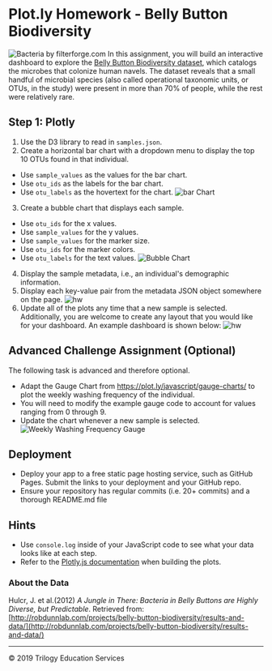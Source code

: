 
# Plot.ly Homework - Belly Button Biodiversity
![Bacteria by filterforge.com](Images/bacteria.jpg)
In this assignment, you will build an interactive dashboard to explore the [Belly Button Biodiversity dataset](http://robdunnlab.com/projects/belly-button-biodiversity/), which catalogs the microbes that colonize human navels.
The dataset reveals that a small handful of microbial species (also called operational taxonomic units, or OTUs, in the study) were present in more than 70% of people, while the rest were relatively rare.
## Step 1: Plotly
1. Use the D3 library to read in `samples.json`.
2. Create a horizontal bar chart with a dropdown menu to display the top 10 OTUs found in that individual.
* Use `sample_values` as the values for the bar chart.
* Use `otu_ids` as the labels for the bar chart.
* Use `otu_labels` as the hovertext for the chart.
  ![bar Chart](Images/hw01.png)
3. Create a bubble chart that displays each sample.
* Use `otu_ids` for the x values.
* Use `sample_values` for the y values.
* Use `sample_values` for the marker size.
* Use `otu_ids` for the marker colors.
* Use `otu_labels` for the text values.
![Bubble Chart](Images/bubble_chart.png)
4. Display the sample metadata, i.e., an individual's demographic information.
5. Display each key-value pair from the metadata JSON object somewhere on the page.
![hw](Images/hw03.png)
6. Update all of the plots any time that a new sample is selected.
Additionally, you are welcome to create any layout that you would like for your dashboard. An example dashboard is shown below:
![hw](Images/hw02.png)
## Advanced Challenge Assignment (Optional)
The following task is advanced and therefore optional.
* Adapt the Gauge Chart from <https://plot.ly/javascript/gauge-charts/> to plot the weekly washing frequency of the individual.
* You will need to modify the example gauge code to account for values ranging from 0 through 9.
* Update the chart whenever a new sample is selected.
![Weekly Washing Frequency Gauge](Images/gauge.png)
## Deployment
* Deploy your app to a free static page hosting service, such as GitHub Pages. Submit the links to your deployment and your GitHub repo.
* Ensure your repository has regular commits (i.e. 20+ commits) and a thorough README.md file
## Hints
* Use `console.log` inside of your JavaScript code to see what your data looks like at each step.
* Refer to the [Plotly.js documentation](https://plot.ly/javascript/) when building the plots.
### About the Data
Hulcr, J. et al.(2012) _A Jungle in There: Bacteria in Belly Buttons are Highly Diverse, but Predictable_. Retrieved from: [http://robdunnlab.com/projects/belly-button-biodiversity/results-and-data/](http://robdunnlab.com/projects/belly-button-biodiversity/results-and-data/)
- - -
© 2019 Trilogy Education Services
